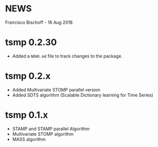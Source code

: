 NEWS
================
Francisco Bischoff
\- 18 Aug 2018

<!-- NEWS.md is generated from NEWS.Rmd. Please edit that file -->

# tsmp 0.2.30

  - Added a `NEWS.md` file to track changes to the package.

# tsmp 0.2.x

  - Added Multivariate STOMP parallel version
  - Added SDTS algorithm (Scalable Dictionary learning for Time Series)

# tsmp 0.1.x

  - STAMP and STAMP parallel Algorithm
  - Multivariate STOMP algorithm
  - MASS algorithm
